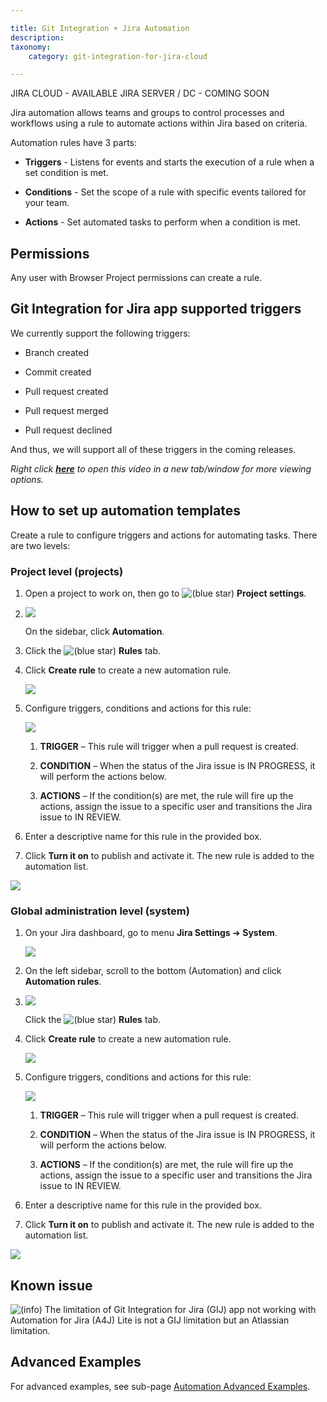 ```yaml
---

title: Git Integration + Jira Automation
description:
taxonomy:
    category: git-integration-for-jira-cloud

---
```

JIRA CLOUD - AVAILABLE
JIRA SERVER / DC - COMING SOON


Jira automation allows teams and groups to control processes and workflows using a rule to automate actions within Jira based on criteria.

Automation rules have 3 parts:

*   **Triggers** - Listens for events and starts the execution of a rule when a set condition is met.

*   **Conditions** - Set the scope of a rule with specific events tailored for your team.

*   **Actions** - Set automated tasks to perform when a condition is met.


## Permissions

Any user with Browser Project permissions can create a rule.

## Git Integration for Jira app supported triggers

We currently support the following triggers:

*   Branch created

*   Commit created

*   Pull request created

*   Pull request merged

*   Pull request declined


And thus, we will support all of these triggers in the coming releases.

_Right click_ [_**here**_](https://bigbrassband.wistia.com/medias/i21p45xb5y) _to open this video in a new tab/window for more viewing options._

## How to set up automation templates

Create a rule to configure triggers and actions for automating tasks. There are two levels:

### Project level (projects)

1.  Open a project to work on, then go to ![(blue star)](https://bigbrassband.atlassian.net/wiki/s/-1639011364/6452/8b4898d3c114827e64ec143b4fa79bb76a6cfa5b/_/images/icons/emoticons/star_blue.png) **Project settings**.

2.  ![](https://bigbrassband.atlassian.net/wiki/download/attachments/1698922497/gitcloud-automation-proj-level-02(c).png?version=2&modificationDate=1632383594084&cacheVersion=1&api=v2)

    On the sidebar, click **Automation**.

3.  Click the ![(blue star)](https://bigbrassband.atlassian.net/wiki/s/-1639011364/6452/8b4898d3c114827e64ec143b4fa79bb76a6cfa5b/_/images/icons/emoticons/star_blue.png) **Rules** tab.

4.  Click **Create rule** to create a new automation rule.

    ![](https://bigbrassband.atlassian.net/wiki/download/attachments/1698922497/jira-cloud-automation-start(c).png?version=1&modificationDate=1622629776860&cacheVersion=1&api=v2)
5.  Configure triggers, conditions and actions for this rule:

    ![](https://bigbrassband.atlassian.net/wiki/download/attachments/1698922497/jira-cloud-automation-example-rule(c).png?version=1&modificationDate=1622629344027&cacheVersion=1&api=v2)
    1.  **TRIGGER** – This rule will trigger when a pull request is created.

    2.  **CONDITION** – When the status of the Jira issue is IN PROGRESS, it will perform the actions below.

    3.  **ACTIONS** – If the condition(s) are met, the rule will fire up the actions, assign the issue to a specific user and transitions the Jira issue to IN REVIEW.

6.  Enter a descriptive name for this rule in the provided box.

7.  Click **Turn it on** to publish and activate it. The new rule is added to the automation list.


![](https://bigbrassband.atlassian.net/wiki/download/thumbnails/1698922497/jira-cloud-automation-list.png?version=1&modificationDate=1622632132559&cacheVersion=1&api=v2&width=680&height=274)

### Global administration level (system)

1.  On your Jira dashboard, go to menu **Jira Settings** ➜ **System**.

    ![](https://bigbrassband.atlassian.net/wiki/download/attachments/1698922497/jira-cloud-administration-settings-menu(c).png?version=2&modificationDate=1622643907973&cacheVersion=1&api=v2)
2.  On the left sidebar, scroll to the bottom (Automation) and click **Automation rules**.

3.  ![](https://bigbrassband.atlassian.net/wiki/download/attachments/1698922497/gitcloud-automation-proj-level-02(c).png?version=2&modificationDate=1632383594084&cacheVersion=1&api=v2)

    Click the ![(blue star)](https://bigbrassband.atlassian.net/wiki/s/-1639011364/6452/8b4898d3c114827e64ec143b4fa79bb76a6cfa5b/_/images/icons/emoticons/star_blue.png) **Rules** tab.

4.  Click **Create rule** to create a new automation rule.

    ![](https://bigbrassband.atlassian.net/wiki/download/attachments/1698922497/jira-cloud-automation-start(c).png?version=1&modificationDate=1622629776860&cacheVersion=1&api=v2)
5.  Configure triggers, conditions and actions for this rule:

    ![](https://bigbrassband.atlassian.net/wiki/download/attachments/1698922497/jira-cloud-automation-example-rule(c).png?version=1&modificationDate=1622629344027&cacheVersion=1&api=v2)
    1.  **TRIGGER** – This rule will trigger when a pull request is created.

    2.  **CONDITION** – When the status of the Jira issue is IN PROGRESS, it will perform the actions below.

    3.  **ACTIONS** – If the condition(s) are met, the rule will fire up the actions, assign the issue to a specific user and transitions the Jira issue to IN REVIEW.

6.  Enter a descriptive name for this rule in the provided box.

7.  Click **Turn it on** to publish and activate it. The new rule is added to the automation list.


![](https://bigbrassband.atlassian.net/wiki/download/thumbnails/1698922497/jira-cloud-automation-list.png?version=1&modificationDate=1622632132559&cacheVersion=1&api=v2&width=680&height=274)

## Known issue

![(info)](/wiki/s/-1639011364/6452/8b4898d3c114827e64ec143b4fa79bb76a6cfa5b/_/images/icons/emoticons/information.png) The limitation of Git Integration for Jira (GIJ) app not working with Automation for Jira (A4J) Lite is not a GIJ limitation but an Atlassian limitation.

## Advanced Examples

For advanced examples, see sub-page [Automation Advanced Examples](/wiki/spaces/GITCLOUD/pages/1714257921).

